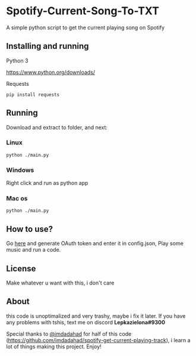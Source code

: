 # Spotify-Current-Song-To-TXT 

A simple python script to get the current playing song on Spotify

## Installing and running

Python 3

https://www.python.org/downloads/

Requests
```
pip install requests
```

## Running

Download and extract to folder, and next:
### Linux
```
python ./main.py
```
### Windows
Right click and run as python app

### Mac os
```
python ./main.py
```

## How to use?
Go [here](https://developer.spotify.com/console/get-users-currently-playing-track/) and generate OAuth token and enter it in config.json, Play some music and run a code.

## License
Make whatever u want with this, i don't care

## About
this code is unoptimalized and very trashy, maybe i fix it later. If you have any problems with tshis, text me on discord **Lepkazielona#9300** 

Special thanks to [@imdadahad](https://github.com/imdadahad/) for half of this code (https://github.com/imdadahad/spotify-get-current-playing-track), i learn a lot of things making this project.
Enjoy!
